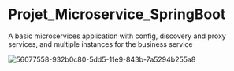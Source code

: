 # Projet_Microservice_SpringBoot
A basic microservices application with config, discovery and proxy services, and multiple instances for the business service


![56077558-932b0c80-5dd5-11e9-843b-7a5294b255a8](https://user-images.githubusercontent.com/43826529/127856276-8fd85632-20cf-4c16-a201-d4dbdcd2b48e.png)
